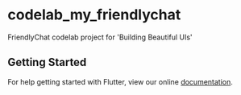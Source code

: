 # codelab_my_friendlychat

FriendlyChat codelab project for &#x27;Building Beautiful UIs&#x27;

## Getting Started

For help getting started with Flutter, view our online
[documentation](http://flutter.io/).
